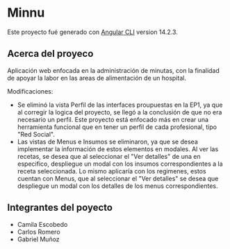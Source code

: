 # Minnu

Este proyecto fué generado con [Angular CLI](https://github.com/angular/angular-cli) version 14.2.3.

## Acerca del proyeco

Aplicación web enfocada en la administración de minutas, con la finalidad de apoyar la labor en las areas de alimentación de un hospital.

Modificaciones:
 * Se eliminó la vista Perfil de las interfaces proupuestas en la EP1, ya que al corregir la logica del proyecto, se llegó a la conclusión de que no era necesario un perfil. Este proyecto está enfocado más en crear una herramienta funcional que en tener un perfil de cada profesional, tipo "Red Social".
 * Las vistas de Menus e Insumos se eliminaron, ya que se desea implementar la información de estos elementos en modales. Al ver las recetas, se desea que al seleccionar el "Ver detalles" de una en especifico, despliegue un modal con los insumos correspondientes a la receta seleccionada. Lo mismo aplicaría con los regimenes, estos cuentan con Menus, que al seleccionar el "Ver detalles" se desea que despliegue un modal con los detalles de los menus correspondientes.

## Integrantes del poyecto

 * Camila Escobedo
 * Carlos Romero
 * Gabriel Muñoz

